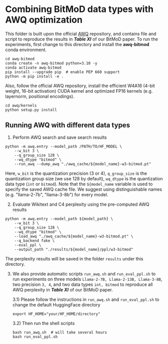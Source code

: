 
# Combining BitMoD data types with AWQ optimization

This folder is built upon the official [AWQ](https://github.com/mit-han-lab/llm-awq) repository, and contains file and script to reproduce the results in **_Table XI_** of our BitMoD paper. 
To run the experiments, first change to this directory and install the **awq-bitmod** conda environment. 
```
cd awq-bitmod
conda create -n awq-bitmod python=3.10 -y
conda activate awq-bitmod
pip install --upgrade pip  # enable PEP 660 support
python -m pip install -e .
```
Also, follow the official AWQ repository, install the efficient W4A16 (4-bit weight, 16-bit activation) CUDA kernel and optimized FP16 kernels (e.g. layernorm, positional encodings).
```
cd awq/kernels
python setup.py install
```

## Running AWQ with different data types
1. Perform AWQ search and save search results 
```
python -m awq.entry --model_path /PATH/TO/HF_MODEL \
    --w_bit 3 \
    --q_group_size 128 \
    --wq_dtype "bitmod" \
    --run_awq --dump_awq "./awq_cache/${model_name}-w3-bitmod.pt"
```
Here, `w_bit` is the quantization precision (3 or 4), `q_group_size` is the quantization group size (we use 128 by default), `wq_dtype` is the quantization data type (`int` or `bitmod`).
Note that the `${model_name` variable is used to specify the saved AWQ cache file. We suggest using distinguishable names (e.g. "llama-2-7b", "llama-3-8b") for every model.

2. Evaluate Wikitext and C4 perplexity using the pre-computed AWQ results
```
python -m awq.entry --model_path ${model_path} \
    --w_bit 3 \
    --q_group_size 128 \
    --wq_dtype "bitmod" \
    --load_awq "./awq_cache/${model_name}-w3-bitmod.pt" \
    --q_backend fake \
    --eval_ppl \
    --output_path "./results/${model_name}/ppl/w3-bitmod"
```
The perplexity results will be saved in the folder `results` under this directory.

3. We also provide automatic scripts `run_awq.sh` and `run_eval_ppl.sh` to run experiments on three models `Llama-2-7B, Llama-2-13B, Llama-3-8B`, two precision `3, 4`, and two data types `int, bitmod` to reproduce all AWQ perplexity in **_Table XI_** of our BitMoD paper.
   
    3.1\) Please follow the instructions in `run_awq.sh` and `run_eval_ppl.sh` to change the default HuggingFace directory  
    ```
    export HF_HOME="your/HF_HOME/directory"
    ```
    
    3.2\) Then run the shell scripts
    ```
    bash run_awq.sh  # will take several hours
    bash run_eval_ppl.sh
    ```


